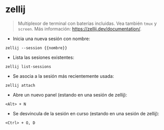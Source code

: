 # zellij

> Multiplexor de terminal con baterías incluidas.
> Vea también `tmux` y `screen`.
> Más información: <https://zellij.dev/documentation/>.

- Inicia una nueva sesión con nombre:

`zellij --session {{nombre}}`

- Lista las sesiones existentes:

`zellij list-sessions`

- Se asocia a la sesión más recientemente usada:

`zellij attach`

- Abre un nuevo panel (estando en una sesión de zellij):

`<Alt> + N`

- Se desvincula de la sesión en curso (estando en una sesión de zellij):

`<Ctrl> + O, D`
